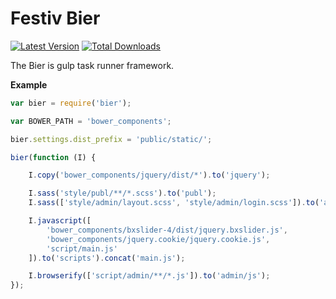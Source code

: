 Festiv Bier
===

[![Latest Version](https://img.shields.io/npm/v/bier.svg)](http://npmjs.com/bier)
[![Total Downloads](https://img.shields.io/npm/dt/bier.svg)](http://npmjs.com/bier)

The Bier is gulp task runner framework.



**Example**

```js
var bier = require('bier');

var BOWER_PATH = 'bower_components';

bier.settings.dist_prefix = 'public/static/';

bier(function (I) {

    I.copy('bower_components/jquery/dist/*').to('jquery');

    I.sass('style/publ/**/*.scss').to('publ');
    I.sass(['style/admin/layout.scss', 'style/admin/login.scss']).to('admin/css');

    I.javascript([
        'bower_components/bxslider-4/dist/jquery.bxslider.js',
        'bower_components/jquery.cookie/jquery.cookie.js',
        'script/main.js'
    ]).to('scripts').concat('main.js');

    I.browserify(['script/admin/**/*.js']).to('admin/js');
});
```
